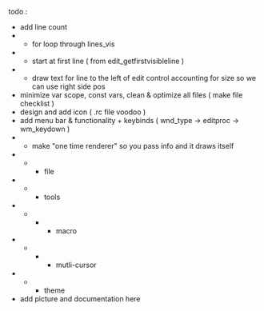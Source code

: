 todo :
- add line count
- - for loop through lines_vis
- - start at first line ( from edit_getfirstvisibleline )
- - draw text for line to the left of edit control accounting for size so we can use right side pos
- minimize var scope, const vars, clean & optimize all files ( make file checklist )
- design and add icon ( .rc file voodoo )
- add menu bar & functionality + keybinds ( wnd_type -> editproc -> wm_keydown )
- - make "one time renderer" so you pass info and it draws itself
- - - file
- - - tools
- - - - macro
- - - - mutli-cursor
- - - theme
- add picture and documentation here
